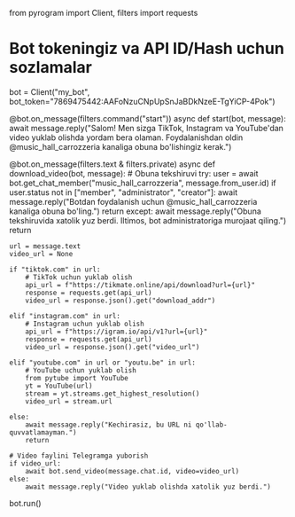 from pyrogram import Client, filters
import requests

# Bot tokeningiz va API ID/Hash uchun sozlamalar
bot = Client("my_bot", bot_token="7869475442:AAFoNzuCNpUpSnJaBDkNzeE-TgYiCP-4Pok")

@bot.on_message(filters.command("start"))
async def start(bot, message):
    await message.reply("Salom! Men sizga TikTok, Instagram va YouTube'dan video yuklab olishda yordam bera olaman. Foydalanishdan oldin @music_hall_carrozzeria kanaliga obuna bo'lishingiz kerak.")

@bot.on_message(filters.text & filters.private)
async def download_video(bot, message):
    # Obuna tekshiruvi
    try:
        user = await bot.get_chat_member("music_hall_carrozzeria", message.from_user.id)
        if user.status not in ["member", "administrator", "creator"]:
            await message.reply("Botdan foydalanish uchun @music_hall_carrozzeria kanaliga obuna bo'ling.")
            return
    except:
        await message.reply("Obuna tekshiruvida xatolik yuz berdi. Iltimos, bot administratoriga murojaat qiling.")
        return

    url = message.text
    video_url = None

    if "tiktok.com" in url:
        # TikTok uchun yuklab olish
        api_url = f"https://tikmate.online/api/download?url={url}"
        response = requests.get(api_url)
        video_url = response.json().get("download_addr")

    elif "instagram.com" in url:
        # Instagram uchun yuklab olish
        api_url = f"https://igram.io/api/v1?url={url}"
        response = requests.get(api_url)
        video_url = response.json().get("video_url")

    elif "youtube.com" in url or "youtu.be" in url:
        # YouTube uchun yuklab olish
        from pytube import YouTube
        yt = YouTube(url)
        stream = yt.streams.get_highest_resolution()
        video_url = stream.url

    else:
        await message.reply("Kechirasiz, bu URL ni qo'llab-quvvatlamayman.")
        return

    # Video faylini Telegramga yuborish
    if video_url:
        await bot.send_video(message.chat.id, video=video_url)
    else:
        await message.reply("Video yuklab olishda xatolik yuz berdi.")

bot.run() 

